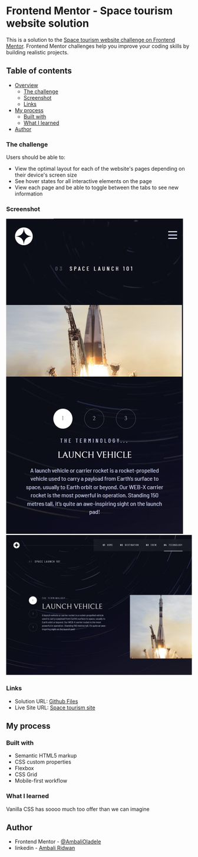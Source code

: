 # Frontend Mentor - Space tourism website solution

This is a solution to the [Space tourism website challenge on Frontend Mentor](https://www.frontendmentor.io/challenges/space-tourism-multipage-website-gRWj1URZ3). Frontend Mentor challenges help you improve your coding skills by building realistic projects. 

## Table of contents

- [Overview](#overview)
  - [The challenge](#the-challenge)
  - [Screenshot](#screenshot)
  - [Links](#links)
- [My process](#my-process)
  - [Built with](#built-with)
  - [What I learned](#what-i-learned)
- [Author](#author)

### The challenge

Users should be able to:

- View the optimal layout for each of the website's pages depending on their device's screen size
- See hover states for all interactive elements on the page
- View each page and be able to toggle between the tabs to see new information

### Screenshot

![technology page mobile](./screenshots/technology-mobile.png)
![technology page pc](./screenshots/technology-pc.png)

### Links

- Solution URL: [Github Files](https://github.com/AmbaliOladele/FrontendMentor_Projects/space_tourism)
- Live Site URL: [Space tourism site](https://spacetourismfr.netlify.app/)

## My process

### Built with

- Semantic HTML5 markup
- CSS custom properties
- Flexbox
- CSS Grid
- Mobile-first workflow

### What I learned

Vanilla CSS has soooo much too offer than we can imagine


## Author

- Frontend Mentor - [@AmbaliOladele](https://www.frontendmentor.io/profile/AmbaliOladele)
- linkedin - [Ambali Ridwan](https://www.linkedin.com/in/ambali-ridwan-936065228/)
